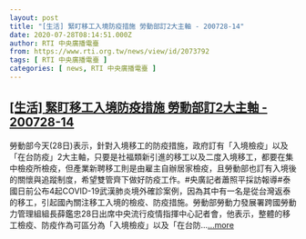 ```yaml
---
layout: post
title: "[生活] 緊盯移工入境防疫措施 勞動部訂2大主軸 - 200728-14"
date: 2020-07-28T08:14:51.000Z
author: RTI 中央廣播電臺
from: https://www.rti.org.tw/news/view/id/2073792
tags: [ RTI 中央廣播電臺 ]
categories: [ news, RTI 中央廣播電臺 ]
---
```

<!--1595924091000-->
[[生活] 緊盯移工入境防疫措施 勞動部訂2大主軸 - 200728-14](https://www.rti.org.tw/news/view/id/2073792)
------

<div>
勞動部今天(28日)表示，針對入境移工的防疫措施，政府訂有「入境檢疫」以及「在台防疫」2大主軸，只要是社福類新引進的移工以及二度入境移工，都要在集中檢疫所檢疫，但產業新聘移工則是由雇主自辦居家檢疫，且勞動部也訂有入境後的關懷與追蹤制度，希望雙管齊下做好防疫工作。#央廣記者蕭照平採訪報導#泰國日前公布4起COVID-19武漢肺炎境外確診案例，因為其中有一名是從台灣返泰的移工，引起國內關注移工入境的檢疫、防疫措施。勞動部勞動力發展署跨國勞動力管理組組長薛鑑忠28日出席中央流行疫情指揮中心記者會，他表示，整體的移工檢疫、防疫作為可區分為「入境檢疫」以及「在台防...<a target="_blank" href="https://www.rti.org.tw/news/view/id/2073792">...more</a>
</div>
